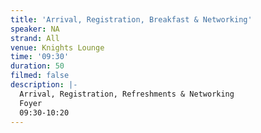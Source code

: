 ```yaml
---
title: 'Arrival, Registration, Breakfast & Networking'
speaker: NA
strand: All
venue: Knights Lounge
time: '09:30'
duration: 50
filmed: false
description: |-
  Arrival, Registration, Refreshments & Networking
  Foyer
  09:30-10:20
---
```


